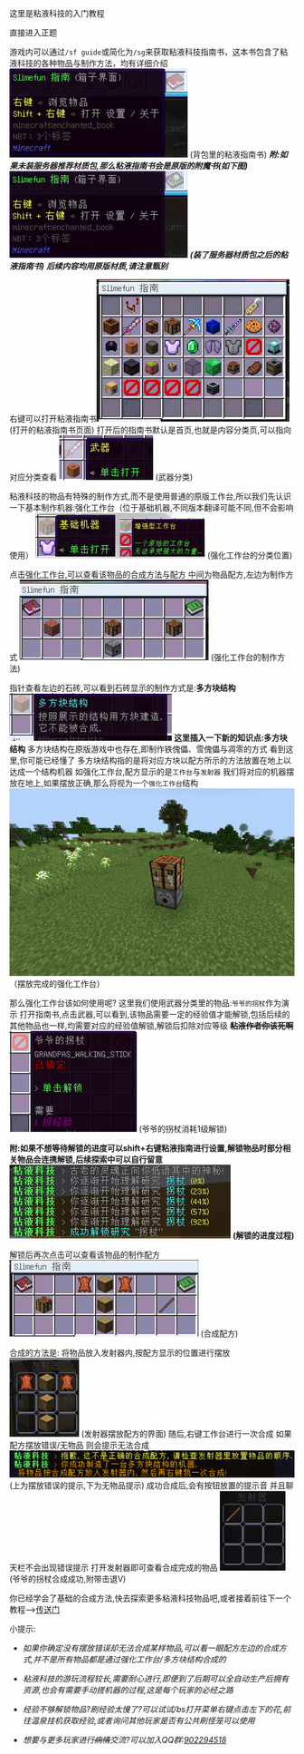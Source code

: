这里是粘液科技的入门教程

直接进入正题

游戏内可以通过`/sf guide`或简化为`/sg`来获取粘液科技指南书，这本书包含了粘液科技的各种物品与制作方法，均有详细介绍<img src="../.gitbook/images/sg获取.png" alt="" data-size="original">
(背包里的粘液指南书)
___附:如果未装服务器推荐材质包,那么粘液指南书会是原版的附魔书(如下图)___
<img src="../.gitbook/images/sg材质.png" alt="" data-size="original">
___(装了服务器材质包之后的粘液指南书)___
___后续内容均用原版材质,请注意甄别___

右键可以打开粘液指南书<img src="../.gitbook/images/sg界面.png" alt="" data-size="original">
(打开的粘液指南书页面)
打开后的指南书默认是首页,也就是内容分类页,可以指向对应分类查看
<img src="../.gitbook/images/sg浏览.png" alt="" data-size="original">
(武器分类)

粘液科技的物品有特殊的制作方式,而不是使用普通的原版工作台,所以我们先认识一下基本制作机器:强化工作台（位于基础机器,不同版本翻译可能不同,但不会影响使用）
<img src="../.gitbook/images/sg-强化工作台1.png" alt="" data-size="original">
(强化工作台的分类位置)

点击强化工作台,可以查看该物品的合成方法与配方
中间为物品配方,左边为制作方式
<img src="../.gitbook/images/sg-强化工作台2.png" alt="" data-size="original">
(强化工作台的制作方法)

指针查看左边的石砖,可以看到石砖显示的制作方式是:__多方块结构__
<img src="../.gitbook/images/sg-合成方式1.png" alt="" data-size="original">
__这里插入一下新的知识点:多方块结构__
多方块结构在原版游戏中也存在,即制作铁傀儡、雪傀儡与凋零的方式
看到这里,你可能已经懂了
多方块结构指的是将对应方块以配方所示的方法放置在地上以达成一个结构机器
如强化工作台,配方显示的是`工作台`与`发射器`
我们将对应的机器摆放在地上,如果摆放正确,那么将视为一个`强化工作台`结构
<img src="../.gitbook/images/sg-强化工作台3.png" alt="" data-size="original">
（摆放完成的强化工作台）

那么强化工作台该如何使用呢?
这里我们使用武器分类里的物品:`爷爷的拐杖`作为演示
打开指南书,点击武器,可以看到,该物品需要一定的经验值才能解锁,包括后续的其他物品也一样,均需要对应的经验值解锁,解锁后扣除对应等级 __~~粘液作者你该死啊~~__
<img src="../.gitbook/images/sg-合成1.png" alt="" data-size="original">
(爷爷的拐杖消耗1级解锁)

__附:如果不想等待解锁的进度可以shift+右键粘液指南进行设置,解锁物品时部分相关物品会连携解锁,后续探索中可以自行留意__<img src="../.gitbook/images/sg-提示1.png" alt="" data-size="original">
__(解锁的进度过程)__

解锁后再次点击可以查看该物品的制作配方
<img src="../.gitbook/images/sg-合成2.png" alt="" data-size="original">
(合成配方)

合成的方法是:
将物品放入发射器内,按配方显示的位置进行摆放
<img src="../.gitbook/images/sg-合成3.png" alt="" data-size="original">
(发射器摆放配方的界面)
随后,右键工作台进行一次合成
如果配方摆放错误/无物品
则会提示无法合成
<img src="../.gitbook/images/sg-提示2.png" alt="" data-size="original">
(上为摆放错误的提示,下为无物品提示)
成功合成后,会有按钮放置的提示音
并且聊天栏不会出现错误提示
打开发射器即可查看合成完成的物品
<img src="../.gitbook/images/sg-合成4.png" alt="" data-size="original">
(爷爷的拐杖合成成功,附带击退V)

你已经学会了基础的合成方法,快去探索更多粘液科技物品吧,或者接着前往下一个教程——>[传送门](1.2.md)

小提示:
* *如果你确定没有摆放错误却无法合成某样物品,可以看一眼配方左边的合成方式,并不是所有物品都是通过强化工作台/多方块结构合成的*
* *粘液科技的游玩流程较长,需要耐心进行,即便到了后期可以全自动生产后拥有资源,也会有需要手动搓机器的过程,这是每个玩家的必经之路*
* *经验不够解锁物品?刷经验太慢了?可以试试/bs打开菜单右键点击左下的花,前往温泉挂机获取经验,或者询问其他玩家是否有公共刷怪笼可以使用*

* *想要与更多玩家进行~~病情~~交流?可以加入QQ群:<a href="http://qm.qq.com/cgi-bin/qm/qr?_wv=1027&k=Jg8m2DpVKarkWNR-F_2qsHTZWAxpIr1F&authKey=gpewqg7FWMxJQNxCTrZQeiK1D69tZhlgFC1x35N96fQ%2FF8VCq3fdf93sPBq8TxiL&noverify=0&group_code=902294518" title="点我进群">902294518</a>*

